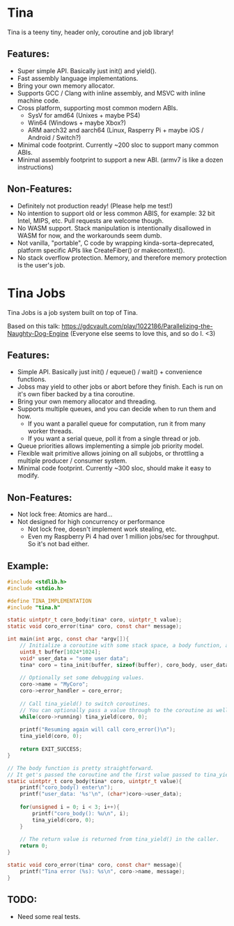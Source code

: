 # Tina
Tina is a teeny tiny, header only, coroutine and job library!

## Features:
* Super simple API. Basically just init() and yield().
* Fast assembly language implementations.
* Bring your own memory allocator.
* Supports GCC / Clang with inline assembly, and MSVC with inline machine code.
* Cross platform, supporting most common modern ABIs.
	* SysV for amd64 (Unixes + maybe PS4)
	* Win64 (Windows + maybe Xbox?)
	* ARM aarch32 and aarch64 (Linux, Rasperry Pi + maybe iOS / Android / Switch?)
* Minimal code footprint. Currently ~200 sloc to support many common ABIs.
* Minimal assembly footprint to support a new ABI. (armv7 is like a dozen instructions)

## Non-Features:
* Definitely not production ready! (Please help me test!)
* No intention to support old or less common ABIS, for example: 32 bit Intel, MIPS, etc. Pull requests are welcome though.
* No WASM support. Stack manipulation is intentionally disallowed in WASM for now, and the workarounds seem dumb.
* Not vanilla, "portable", C code by wrapping kinda-sorta-deprecated, platform specific APIs like CreateFiber() or makecontext().
* No stack overflow protection. Memory, and therefore memory protection is the user's job.

# Tina Jobs
Tina Jobs is a job system built on top of Tina.

Based on this talk: https://gdcvault.com/play/1022186/Parallelizing-the-Naughty-Dog-Engine (Everyone else seems to love this, and so do I. <3)

## Features:
* Simple API. Basically just init() / equeue() / wait() + convenience functions.
* Jobss may yield to other jobs or abort before they finish. Each is run on it's own fiber backed by a tina coroutine.
* Bring your own memory allocator and threading.
* Supports multiple queues, and you can decide when to run them and how.
	* If you want a parallel queue for computation, run it from many worker threads.
	* If you want a serial queue, poll it from a single thread or job.
* Queue priorities allows implementing a simple job priority model.
* Flexible wait primitive allows joining on all subjobs, or throttling a multiple producer / consumer system.
* Minimal code footprint. Currently ~300 sloc, should make it easy to modify.

## Non-Features:
* Not lock free: Atomics are hard...
* Not designed for high concurrency or performance
	* Not lock free, doesn't implement work stealing, etc.
	* Even my Raspberry Pi 4 had over 1 million jobs/sec for throughput. So it's not bad either.

## Example:
```C
#include <stdlib.h>
#include <stdio.h>

#define TINA_IMPLEMENTATION
#include "tina.h"

static uintptr_t coro_body(tina* coro, uintptr_t value);
static void coro_error(tina* coro, const char* message);

int main(int argc, const char *argv[]){
	// Initialize a coroutine with some stack space, a body function, and some user data.
	uint8_t buffer[1024*1024];
	void* user_data = "some user data";
	tina* coro = tina_init(buffer, sizeof(buffer), coro_body, user_data);
	
	// Optionally set some debugging values.
	coro->name = "MyCoro";
	coro->error_handler = coro_error;
	
	// Call tina_yield() to switch coroutines.
	// You can optionally pass a value through to the coroutine as well.
	while(coro->running) tina_yield(coro, 0);
	
	printf("Resuming again will call coro_error()\n");
	tina_yield(coro, 0);
	
	return EXIT_SUCCESS;
}

// The body function is pretty straightforward.
// It get's passed the coroutine and the first value passed to tina_yield().
static uintptr_t coro_body(tina* coro, uintptr_t value){
	printf("coro_body() enter\n");
	printf("user_data: '%s'\n", (char*)coro->user_data);
	
	for(unsigned i = 0; i < 3; i++){
		printf("coro_body(): %u\n", i);
		tina_yield(coro, 0);
	}
	
	// The return value is returned from tina_yield() in the caller.
	return 0;
}

static void coro_error(tina* coro, const char* message){
	printf("Tina error (%s): %s\n", coro->name, message);
}
```

## TODO:
* Need some real tests.
